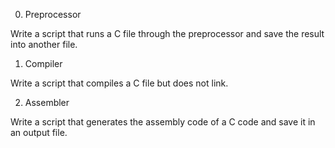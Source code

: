 0. Preprocessor

Write a script that runs a C file through the preprocessor and save the result into another file.

1. Compiler

Write a script that compiles a C file but does not link.

2. Assembler

Write a script that generates the assembly code of a C code and save it in an output file.

